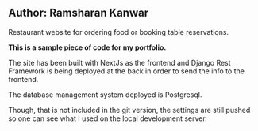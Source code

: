 Author: Ramsharan Kanwar
--------------------------------------------------
<p>Restaurant website for ordering food or booking table reservations.</p>
<strong>This is a sample piece of code for my portfolio. </strong>
<p>The site has been built with NextJs as the frontend and Django Rest Framework is being deployed at the back in order to send the info to the frontend.</p>
<p>The database management system deployed is Postgresql.</p>
<p>Though, that is not included in the git version, the settings are still pushed so one can see what I used on the local development server.</p>

